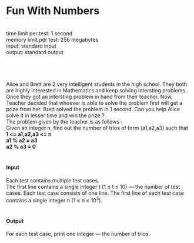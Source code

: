  <h1> Fun With Numbers </h1>
                </br>
                time limit per test: 1 second </br>
                memory limit per test: 256 megabytes </br>
                input: standard input </br>
                output: standard output </br>
                <h1> </h1>
                 </br>
                
Alice and Brett are 2 very intelligent students in the high school. They both are highly interested in Mathematics and keep solving intersting problems. Once they got an intersting problem in hand from their teacher. Now, Teacher decided that whoever is able to solve the problem first will get a prize from her. Brett solved the problem in 1 second. Can you help Alice solve it in lesser time and win the prize ?  </br>
The problem given by the teacher is as follows : </br>
                Given an integer n, find out the number of trios of form (a1,a2,a3) such that </br>
                <b>
                1 <= a1,a2,a3 <= n </br>
                a1 % a2 = a3  </br>
                a2 % a3 = 0   </br>
                </b>
                <h1> </h1>
                <h4> Input </h4>
                Each test contains multiple test cases. </br>
                The first line contains a single integer t (1 ≤ t ≤ 10) — the number of test cases. Each test case consists of one line.
                The first line of each test case contains a single integer n (1 ≤ n ≤ 10<sup>5</sup>).
                <h1> </h1>
                <h4> Output </h4>
                For each test case, print one integer — the number of trios.
                
               
  
